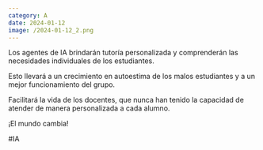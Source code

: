 ```yaml
--- 
category: A 
date: 2024-01-12 
image: /2024-01-12_2.png 
--- 
```


Los agentes de IA brindarán tutoría personalizada y comprenderán las necesidades individuales de los estudiantes. 

Esto llevará a un crecimiento en autoestima de los malos estudiantes y a un mejor funcionamiento del grupo. 

Facilitará la vida de los docentes, que nunca han tenido la capacidad de atender de manera personalizada a cada alumno.

¡El mundo cambia!

#IA
